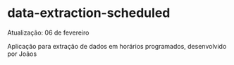 # data-extraction-scheduled
Atualização: 06 de fevereiro

Aplicação para extração de dados em horários programados, desenvolvido por Joãos